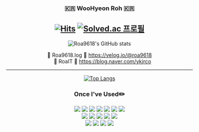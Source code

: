 <div align="center">

###
###
### 🇰🇷 WooHyeon Roh 🇰🇷

[![Hits](https://hits.seeyoufarm.com/api/count/incr/badge.svg?url=https%3A%2F%2Fgithub.com%2Froa9618%2Fhit-counter&count_bg=%23000000&title_bg=%23000000&icon=github.svg&icon_color=%23FFFFFF&title=GitHub&edge_flat=false)](https://hits.seeyoufarm.com)
[![Solved.ac 프로필](http://mazassumnida.wtf/api/mini/generate_badge?boj=rcoykj)](https://solved.ac/rcoykj)
---
![Roa9618's GitHub stats](https://github-readme-stats.vercel.app/api?username=roa9618&show_icons=true&theme=dracula)

🍏 Roa9618.log 🍏 https://velog.io/@roa9618<br>
&nbsp;&nbsp;&nbsp;&nbsp;🍊 RoaIT 🍊 https://blog.naver.com/ykjrco

- - -

[![Top Langs](https://github-readme-stats.vercel.app/api/top-langs/?username=roa9618&layout=compact&theme=dracula)](https://github.com/roa9618/github-readme-stats)

### Once I've Used✏️

<img src="https://img.shields.io/badge/Arduino-00979D?style=flat&logo=Arduino&logoColor=white"/> <img src="https://img.shields.io/badge/C-A8B9CC?style=flat&logo=C&logoColor=white"/> <img src="https://img.shields.io/badge/C++-00599C?style=flat-square&logo=C%2B%2B&logoColor=white"/> <img src="https://img.shields.io/badge/JavaScript-F7DF1E?style=flat&logo=JavaScript&logoColor=white"/> <img src="https://img.shields.io/badge/Python-3776AB?style=flat&logo=Python&logoColor=white"/> <img src="https://img.shields.io/badge/React-61DAFB?style=flat&logo=React&logoColor=white"/> <img src="https://img.shields.io/badge/SQLite-003B57?style=flat&logo=SQLite&logoColor=white"/><br>
<img src="https://img.shields.io/badge/Eclipse-2C2255?style=flat&logo=Eclipse IDE&logoColor=white"/> <img src="https://img.shields.io/badge/Jupyter Notebook-F37626?style=flat&logo=Jupyter&logoColor=white"/> <img src="https://img.shields.io/badge/Visual Studio-5C2D91?style=flat&logo=Visual Studio&logoColor=white"/> <img src="https://img.shields.io/badge/Visual Studio Code-007ACC?style=flat&logo=Visual Studio Code&logoColor=white"/> <img src="https://img.shields.io/badge/XCode-147EFB?style=flat&logo=XCode&logoColor=white"/><br>
<img src="https://img.shields.io/badge/Git-F05032?style=flat&logo=Git&logoColor=white"/> <img src="https://img.shields.io/badge/GitHub-181717?style=flat&logo=GitHub&logoColor=white"/> <img src="https://img.shields.io/badge/Notion-000000?style=flat&logo=Notion&logoColor=white"/> <img src="https://img.shields.io/badge/Velog-20C997?style=flat&logo=Velog&logoColor=white"/>
  
</div>
